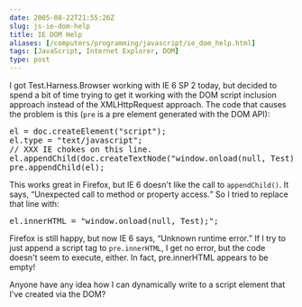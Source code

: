 ```yaml
--- 
date: 2005-08-22T21:55:26Z
slug: js-ie-dom-help
title: IE DOM Help
aliases: [/computers/programming/javascript/ie_dom_help.html]
tags: [JavaScript, Internet Explorer, DOM]
type: post
---
```


<p>I got Test.Harness.Browser working with IE 6 SP 2 today, but decided to spend a bit of time trying to get it working with the DOM script inclusion approach instead of the XMLHttpRequest approach. The code that causes the problem is this (<code>pre</code> is a pre element generated with the DOM API):</p>

<pre>
el = doc.createElement(&quot;script&quot;);
el.type = &quot;text/javascript&quot;;
// XXX IE chokes on this line.
el.appendChild(doc.createTextNode(&quot;window.onload(null, Test)&quot;));
pre.appendChild(el);
</pre>

<p>This works great in Firefox, but IE 6 doesn't like the call to <code>appendChild()</code>. It says, <q>Unexpected call to method or property access.</q> So I tried to replace that line with:</p>

<pre>
el.innerHTML = &quot;window.onload(null, Test);&quot;;
</pre>

<p>Firefox is still happy, but now IE 6 says, <q>Unknown runtime error.</q> If I try to just append a script tag to <code>pre.innerHTML</code>, I get no error, but the code doesn't seem to execute, either. In fact, pre.innerHTML appears to be empty!</p>

<p>Anyone have any idea how I can dynamically write to a script element that I've created via the DOM?</p>
